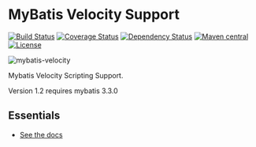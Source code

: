 MyBatis Velocity Support
========================

[![Build Status](https://travis-ci.org/mybatis/velocity-scripting.svg?branch=master)](https://travis-ci.org/mybatis/velocity-scripting)
[![Coverage Status](https://coveralls.io/repos/mybatis/velocity-scripting/badge.svg?branch=master&service=github)](https://coveralls.io/github/mybatis/velocity-scripting?branch=master)
[![Dependency Status](https://www.versioneye.com/user/projects/5619b768a193340f32000648/badge.svg?style=flat)](https://www.versioneye.com/user/projects/5619b768a193340f32000648)
[![Maven central](https://maven-badges.herokuapp.com/maven-central/org.mybatis.scripting/mybatis-velocity/badge.svg)](https://maven-badges.herokuapp.com/maven-central/org.mybatis.scripting/mybatis-velocity)
[![License](http://img.shields.io/:license-apache-brightgreen.svg)](http://www.apache.org/licenses/LICENSE-2.0.html)

![mybatis-velocity](http://mybatis.github.io/images/mybatis-logo.png)

Mybatis Velocity Scripting Support.

Version 1.2 requires mybatis 3.3.0

Essentials
----------

* [See the docs](http://mybatis.github.io/velocity-scripting/)
